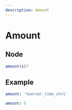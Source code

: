 ```yaml
---
description: Amount
---
```


# Amount

## Node

```javascript
amount(s)?
```

## Example

```yaml
amount: '%server_time_s%+1'
```

```yaml
amount: 5
```



